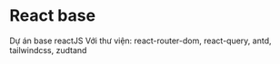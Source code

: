 # React base

Dự án base reactJS
Với thư viện: react-router-dom, react-query, antd, tailwindcss, zudtand
